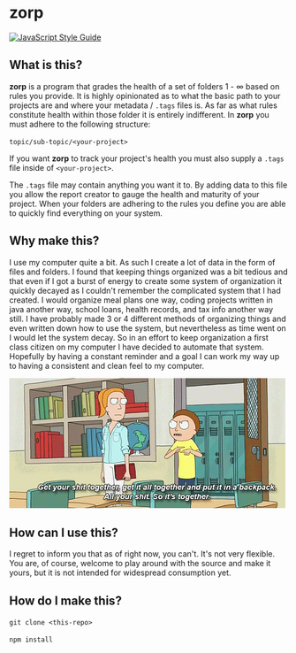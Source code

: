 # zorp

[![JavaScript Style Guide](https://cdn.rawgit.com/standard/standard/master/badge.svg)](https://github.com/standard/standard)

## What is this?

__zorp__ is a program that grades the health of a set of folders 1 - ∞ based on rules you provide. It is highly opinionated as to what the basic path to your projects are and where your metadata / `.tags` files is. As far as what rules constitute health within those folder it is entirely indifferent. In __zorp__ you must adhere to the following structure: 

`topic/sub-topic/<your-project>` 

If you want __zorp__ to track your project's health you must also supply a `.tags` file inside of `<your-project>`.

The `.tags` file may contain anything you want it to. By adding data to this file you allow the report creator to gauge the health and maturity of your project. When your folders are adhering to the rules you define you are able to quickly find everything on your system.

## Why make this?

I use my computer quite a bit. As such I create a lot of data in the form of files and folders. I found that keeping things organized was a bit tedious and that even if I got a burst of energy to create some system of organization it quickly decayed as I couldn't remember the complicated system that I had created. I would organize meal plans one way, coding projects written in java another way, school loans, health records, and tax info another way still. I have probably made 3 or 4 different methods of organizing things and even written down how to use the system, but nevertheless as time went on I would let the system decay. So in an effort to keep organization a first class citizen on my computer I have decided to automate that system. Hopefully by having a constant reminder and a goal I can work my way up to having a consistent and clean feel to my computer.  

!["so-its-together"](resources/together.gif)

## How can I use this?

I regret to inform you that as of right now, you can't. It's not very flexible. You are, of course, welcome to play around with the source and make it yours, but it is not intended for widespread consumption yet.

## How do I make this?

`git clone <this-repo>`

`npm install`